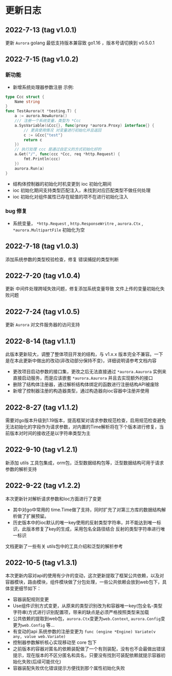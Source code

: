 # 更新日志

## 2022-7-13 (tag v1.0.1)
更新 `Aurora` golang 最低支持版本兼容致 go1.16 ，版本号请切换到 v0.5.0.1

## 2022-7-15 (tag v1.0.2)
### 新功能
- 新增系统处理器参数注册
  示例:
```go
type Ccc struct {
	Name string
}
func TestAurora(t *testing.T) {
	a := aurora.NewAurora()
	/// 注册一个系统变量，类型为 *Ccc
	a.SysVariable(&Ccc{}, func(proxy *aurora.Proxy) interface{} {
	    // 更具使用情况 对变量进行初始化并且返回
		c := &Ccc{"test"}
		return c
	})
	// 执行处理 ccc 是通过自定义的方式初始化好的
	a.Get("/", func(ccc *Ccc, req *http.Request) {
		fmt.Println(ccc)
	})
	aurora.Run(a)
} 
```

- 结构体控制器的初始化时机变更到 ioc 初始化期间
- ioc 初始化期间支持类型匹配注入，未找到对应匹配类型不做任何处理
- ioc 初始化对组件属性已存在赋值的项不在进行初始化注入

### bug 修复
- 系统变量， `*http.Request` , `http.ResponseWritre` , `aurora.Ctx` , `*aurora.MultipartFile` 初始化为空

## 2022-7-18 (tag v1.0.3)
添加系统参数的类型校验检查，修复 错误捕捉的类型判断

## 2022-7-20 (tag v1.0.4)
更新 中间件处理跨域失效问题，修复添加系统变量导致 文件上传的变量初始化失败问题

## 2022-7-24 (tag v1.0.5)
更新 `Aurora` 对文件服务器的访问支持

## 2022-8-14 (tag v1.1.1)
此版本更新较大，调整了整体项目开发的结构，与 v1.x.x 版本完全不兼容。一下是在本此更新中做出的改动(非改动部分保持不变)，详细说明请参考文档内容

- 更改项目启动参数的接口集，更改之后无法直接通过 `*aurora.Aaurora` 实例来直接启动服务，而是应该嵌套 `*aurora.Aaurora` 并且去实现额外的接口
- 删除了结构体注册器，通过解析结构体绑定的函数进行注册结构API被废除
- 新增了控制器注册的构造器类型，通过构造器向ioc容器中注册并使用

## 2022-8-27 (tag v1.1.2)
需要对go版本升级到1.19版本，提高框架对请求参数规范检查，启用规范检查避免无法初始化的字段作为请求参数，对内置的Time解析将在下个版本进行修复，当前版本对时间的接收还是以字符串类型为主

## 2022-9-10 (tag v1.2.1)
新添加 utils 工具包集成，orm包，泛型数据结构包等，泛型数据结构可用于请求参数的解析支持

## 2022-9-22 (tag v1.2.2)
本次更新针对解析请求参数和Ioc方面进行了变更
- 其中对go中常用的 time.Time做了支持，同时扩充了对第三方库的数据结构解析做了扩展预留。
- 历史版本中的ioc默认的唯一key使用的反射类型字符串，并不能达到唯一标识，此版本修复了key的生成，采用包名全路径结合 反射的类型字符串进行唯一标识

文档更新了一些有关 utils包中的工具介绍和泛型的解析参考

## 2022-10-5 (tag v1.3.1)
本次更新内容对api的使用有少许的变动，这次更新提取了框架公共依赖，以及对容器模块，路由模块，组件模块做了分包处理，一些公共依赖会放到web包下，具体变更细节如下：
- 容器装配规则变更
- Use组件识别方式变更，从原来的类型识别改为和容器唯一key(包全名-类型字符串)方式进行识别配置项，带来的缺点是必须严格按照类型来加载
- 公共依赖的提取到web包，`aurora.Ctx`变更为`web.Context`, `aurora.Config`变更为`web.Config` 等...
- 有变动的api 系统参数的注册变更为 `func (engine *Engine) Variate(v any, value web.Variate)`
- 控制器参数解析核心实现移动至 core 包下
- 之前版本的容器对匿名的依赖装配做了一个有则装配，没有也不会最做出错误提示，现在版本的不区分匿名和具名，只要没有找到可装配依赖就提示容器初始化失败(后续可能优化)
- 容器装配失败优化错误提示方便找到那个属性初始化失败